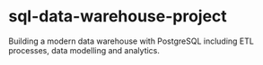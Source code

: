 # sql-data-warehouse-project
Building a modern data warehouse with PostgreSQL including ETL processes, data modelling and analytics.

